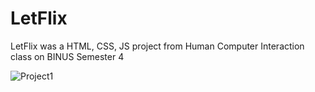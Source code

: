 # LetFlix
LetFlix was a HTML, CSS, JS project from Human Computer Interaction class on BINUS Semester 4


![Project1](https://user-images.githubusercontent.com/59933093/172214297-30a3e547-2685-420d-81b5-7d49e8a339dc.png)
